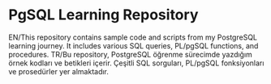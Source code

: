 # PgSQL Learning Repository

EN/This repository contains sample code and scripts from my PostgreSQL learning journey. It includes various SQL queries, PL/pgSQL functions, and procedures.
TR/Bu repository, PostgreSQL öğrenme sürecimde yazdığım örnek kodları ve betikleri içerir. Çeşitli SQL sorguları, PL/pgSQL fonksiyonları ve prosedürler yer almaktadır.

